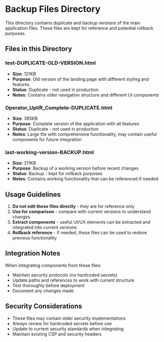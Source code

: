 # Backup Files Directory

This directory contains duplicate and backup versions of the main application files. These files are kept for reference and potential rollback purposes.

## Files in this Directory

### **test-DUPLICATE-OLD-VERSION.html**
- **Size**: 121KB
- **Purpose**: Old version of the landing page with different styling and features
- **Status**: Duplicate - not used in production
- **Notes**: Contains older navigation structure and different UI components

### **Operator_Uplift_Complete-DUPLICATE.html**
- **Size**: 395KB
- **Purpose**: Complete version of the application with all features
- **Status**: Duplicate - not used in production
- **Notes**: Large file with comprehensive functionality, may contain useful components for future integration

### **last-working-version-BACKUP.html**
- **Size**: 211KB
- **Purpose**: Backup of a working version before recent changes
- **Status**: Backup - kept for rollback purposes
- **Notes**: Contains working functionality that can be referenced if needed

## Usage Guidelines

1. **Do not edit these files directly** - they are for reference only
2. **Use for comparison** - compare with current versions to understand changes
3. **Extract components** - useful UI/UX elements can be extracted and integrated into current versions
4. **Rollback reference** - if needed, these files can be used to restore previous functionality

## Integration Notes

When integrating components from these files:
- Maintain security protocols (no hardcoded secrets)
- Update paths and references to work with current structure
- Test thoroughly before deployment
- Document any changes made

## Security Considerations

- These files may contain older security implementations
- Always review for hardcoded secrets before use
- Update to current security standards when integrating
- Maintain existing CSP and security headers 